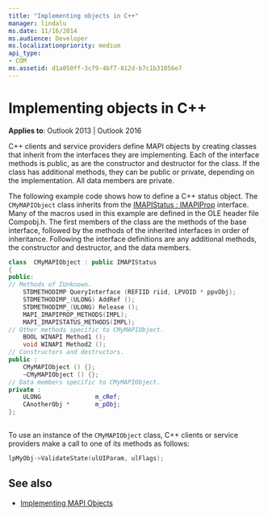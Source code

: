 ```yaml
---
title: "Implementing objects in C++"
manager: lindalu
ms.date: 11/16/2014
ms.audience: Developer
ms.localizationpriority: medium
api_type:
- COM
ms.assetid: d1a050ff-3cf9-4bf7-812d-b7c1b31056e7
---
```


# Implementing objects in C++

**Applies to**: Outlook 2013 | Outlook 2016 
  
C++ clients and service providers define MAPI objects by creating classes that inherit from the interfaces they are implementing. Each of the interface methods is public, as are the constructor and destructor for the class. If the class has additional methods, they can be public or private, depending on the implementation. All data members are private. 
  
The following example code shows how to define a C++ status object. The `CMyMAPIObject` class inherits from the [IMAPIStatus : IMAPIProp](imapistatusimapiprop.md) interface. Many of the macros used in this example are defined in the OLE header file Compobj.h. The first members of the class are the methods of the base interface, followed by the methods of the inherited interfaces in order of inheritance. Following the interface definitions are any additional methods, the constructor and destructor, and the data members. 
  
```cpp
class  CMyMAPIObject : public IMAPIStatus
{
public:
// Methods of IUnknown.
    STDMETHODIMP QueryInterface (REFIID riid, LPVOID * ppvObj);
    STDMETHODIMP_(ULONG) AddRef ();
    STDMETHODIMP_(ULONG) Release ();
    MAPI_IMAPIPROP_METHODS(IMPL);
    MAPI_IMAPISTATUS_METHODS(IMPL);
// Other methods specific to CMyMAPIObject.
    BOOL WINAPI Method1 ();
    void WINAPI Method2 ();
// Constructors and destructors.
public :
    CMyMAPIObject () {};
    ~CMyMAPIObject () {};
// Data members specific to CMyMAPIObject.
private :
    ULONG               m_cRef;
    CAnotherObj *       m_pObj;
};
 
```

To use an instance of the `CMyMAPIObject` class, C++ clients or service providers make a call to one of its methods as follows: 
  
```cpp
lpMyObj->ValidateState(ulUIParam, ulFlags);

```

## See also

- [Implementing MAPI Objects](implementing-mapi-objects.md)

